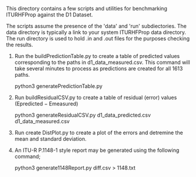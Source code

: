 This directory contains a few scripts and utilities for benchmarking ITURHFProp against the D1 Dataset.

The scripts assume the presence of the 'data' and 'run' subdiectories.  The data directory is typically a link to your system ITURHFProp data directory.  The run directory is used to hold .in and .out files for the purposes checking the results.

1. Run the buildPredictionTable.py to create a table of predicted values corresponding to the paths in d1_data_measured.csv.  This command will take several minutes to process as predictions are created for all 1613 paths.

    python3 generatePredictionTable.py

2. Run buildResidualCSV.py to create a table of residual (error) values (Epredicted − Emeasured)

    python3 generateResidualCSV.py d1_data_predicted.csv d1_data_measured.csv

3. Run create DistPlot.py to create a plot of the errors and detremine the mean and standard deviation.

4. An ITU-R P.1148-1 style report may be generated using the following command;

    python3 generate1148Report.py diff.csv > 1148.txt

